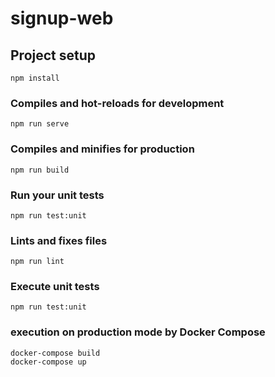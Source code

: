 # signup-web

## Project setup
```
npm install
```

### Compiles and hot-reloads for development
```
npm run serve
```

### Compiles and minifies for production
```
npm run build
```

### Run your unit tests
```
npm run test:unit
```

### Lints and fixes files
```
npm run lint
```
### Execute unit tests
```
npm run test:unit
```
### execution on production mode by Docker Compose

```
docker-compose build
docker-compose up
```